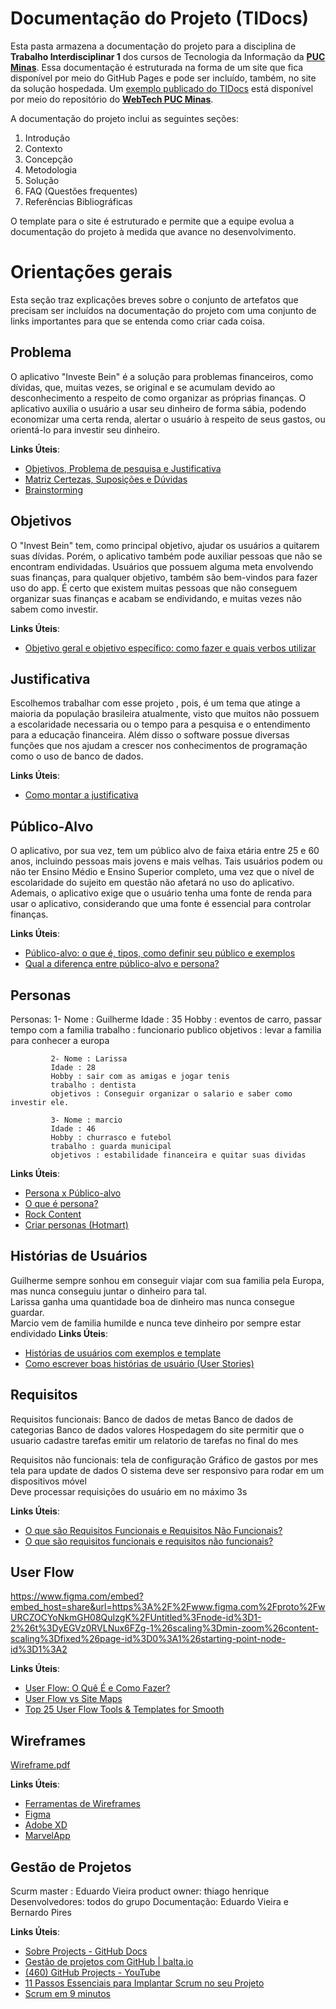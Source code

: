# Documentação do Projeto (TIDocs)

Esta pasta armazena a documentação do projeto para a disciplina de **Trabalho Interdisciplinar 1** dos cursos de Tecnologia da Informação da **[PUC Minas](https://pucminas.br)**. Essa documentação é estruturada na forma de um site que fica disponível por meio do GitHub Pages e pode ser incluído, também, no site da solução hospedada. Um [exemplo publicado do TIDocs](https://webtech-puc-minas.github.io/ti1-template/) está disponível por meio do repositório do **[WebTech PUC Minas](https://github.com/webtech-pucminas)**.

A documentação do projeto inclui as seguintes seções:

1. Introdução
2. Contexto
3. Concepção
4. Metodologia
5. Solução
6. FAQ (Questões frequentes)
7. Referências Bibliográficas

O template para o site é estruturado e permite que a equipe evolua a documentação do projeto à medida que avance no desenvolvimento.

# Orientações gerais

Esta seção traz explicações breves sobre o conjunto de artefatos que precisam ser incluídos na documentação do projeto com uma conjunto de links importantes para que se entenda como criar cada coisa. 

## Problema

O aplicativo "Investe Bein" é a solução para problemas financeiros, como dívidas, que, muitas vezes, se original e se acumulam devido ao desconhecimento a respeito de como organizar as próprias finanças. O aplicativo auxilia o usuário a usar seu dinheiro de forma sábia, podendo economizar uma certa renda, alertar o usuário à respeito de seus gastos, ou orientá-lo para investir seu dinheiro.

**Links Úteis**:

- [Objetivos, Problema de pesquisa e Justificativa](https://medium.com/@versioparole/objetivos-problema-de-pesquisa-e-justificativa-c98c8233b9c3)
- [Matriz Certezas, Suposições e Dúvidas](https://medium.com/educa%C3%A7%C3%A3o-fora-da-caixa/matriz-certezas-suposi%C3%A7%C3%B5es-e-d%C3%BAvidas-fa2263633655)
- [Brainstorming](https://www.euax.com.br/2018/09/brainstorming/)

## Objetivos

O "Invest Bein" tem, como principal objetivo, ajudar os usuários a quitarem suas dívidas. Porém, o aplicativo também pode auxiliar pessoas que não se encontram endividadas. Usuários que possuem alguma meta envolvendo suas finanças, para qualquer objetivo, também são bem-vindos para fazer uso do app. É certo que existem muitas pessoas que não conseguem organizar suas finanças e acabam se endividando, e muitas vezes não sabem como investir.

**Links Úteis**:

- [Objetivo geral e objetivo específico: como fazer e quais verbos utilizar](https://blog.mettzer.com/diferenca-entre-objetivo-geral-e-objetivo-especifico/)

## Justificativa

Escolhemos trabalhar com esse projeto , pois, é um tema que atinge a maioria da população brasileira atualmente, visto que muitos não possuem a escolaridade necessaria ou o tempo para a pesquisa e o entendimento para a educação financeira. Além disso o software possue diversas funções que nos ajudam a crescer nos conhecimentos de programação como o uso de banco de dados.

**Links Úteis**:

- [Como montar a justificativa](https://guiadamonografia.com.br/como-montar-justificativa-do-tcc/)

## Público-Alvo

O aplicativo, por sua vez, tem um público alvo de faixa etária entre 25 e 60 anos, incluindo pessoas mais jovens e mais velhas. Tais usuários podem ou não ter Ensino Médio e Ensino Superior completo, uma vez que o nível de escolaridade do sujeito em questão não afetará no uso do aplicativo. Ademais, o aplicativo exige que o usuário tenha uma fonte de renda para usar o aplicativo, considerando que uma fonte é essencial para controlar finanças.

**Links Úteis**:

- [Público-alvo: o que é, tipos, como definir seu público e exemplos](https://klickpages.com.br/blog/publico-alvo-o-que-e/)
- [Qual a diferença entre público-alvo e persona?](https://rockcontent.com/blog/diferenca-publico-alvo-e-persona/)

## Personas

Personas: 1- Nome : Guilherme
             Idade : 35
             Hobby : eventos de carro, passar tempo com a familia
             trabalho : funcionario publico
             objetivos : levar a familia para conhecer a europa

             2- Nome : Larissa 
             Idade : 28
             Hobby : sair com as amigas e jogar tenis
             trabalho : dentista
             objetivos : Conseguir organizar o salario e saber como investir ele.

             3- Nome : marcio
             Idade : 46
             Hobby : churrasco e futebol
             trabalho : guarda municipal
             objetivos : estabilidade financeira e quitar suas dividas

**Links Úteis**:

- [Persona x Público-alvo](https://flammo.com.br/blog/persona-e-publico-alvo-qual-a-diferenca/)
- [O que é persona?](https://resultadosdigitais.com.br/blog/persona-o-que-e/)
- [Rock Content](https://rockcontent.com/blog/personas/)
- [Criar personas (Hotmart)](https://blog.hotmart.com/pt-br/como-criar-persona-negocio/)

## Histórias de Usuários

Guilherme sempre sonhou em conseguir viajar com sua familia pela Europa, mas nunca conseguiu juntar o dinheiro para tal.<br>
Larissa ganha uma quantidade boa de dinheiro mas nunca consegue guardar.<br>
Marcio vem de familia humilde e nunca teve dinheiro por sempre estar endividado
**Links Úteis**:

- [Histórias de usuários com exemplos e template](https://www.atlassian.com/br/agile/project-management/user-stories)
- [Como escrever boas histórias de usuário (User Stories)](https://medium.com/vertice/como-escrever-boas-users-stories-hist%C3%B3rias-de-usu%C3%A1rios-b29c75043fac)

## Requisitos

Requisitos funcionais: Banco de dados de metas 
                       Banco de dados de categorias
                       Banco de dados valores
                       Hospedagem do site
                       permitir que o usuario cadastre tarefas
                       emitir um relatorio de tarefas no final do mes


Requisitos não funcionais: tela de configuração
                           Gráfico de gastos por mes
                           tela para update de dados 
                           O sistema deve ser responsivo para rodar em um dispositivos móvel            
                           Deve processar requisições do usuário em no máximo 3s       

**Links Úteis**:

- [O que são Requisitos Funcionais e Requisitos Não Funcionais?](https://codificar.com.br/requisitos-funcionais-nao-funcionais/)
- [O que são requisitos funcionais e requisitos não funcionais?](https://analisederequisitos.com.br/requisitos-funcionais-e-requisitos-nao-funcionais-o-que-sao/)

## User Flow

https://www.figma.com/embed?embed_host=share&url=https%3A%2F%2Fwww.figma.com%2Fproto%2FwURCZOCYoNkmGH08QuIzgK%2FUntitled%3Fnode-id%3D1-2%26t%3DyEGVz0RVLNux6FZg-1%26scaling%3Dmin-zoom%26content-scaling%3Dfixed%26page-id%3D0%3A1%26starting-point-node-id%3D1%3A2

**Links Úteis**:

- [User Flow: O Quê É e Como Fazer?](https://medium.com/7bits/fluxo-de-usu%C3%A1rio-user-flow-o-que-%C3%A9-como-fazer-79d965872534)
- [User Flow vs Site Maps](http://designr.com.br/sitemap-e-user-flow-quais-as-diferencas-e-quando-usar-cada-um/)
- [Top 25 User Flow Tools &amp; Templates for Smooth](https://www.mockplus.com/blog/post/user-flow-tools)

## Wireframes

<a href="/sprint1/Wireframe.pdf">Wireframe.pdf</a>

**Links Úteis**:

- [Ferramentas de Wireframes](https://rockcontent.com/blog/wireframes/)
- [Figma](https://www.figma.com/)
- [Adobe XD](https://www.adobe.com/br/products/xd.html#scroll)
- [MarvelApp](https://marvelapp.com/developers/documentation/tutorials/)

## Gestão de Projetos

Scurm master : Eduardo Vieira
product owner: thiago henrique
Desenvolvedores: todos do grupo
Documentação: Eduardo Vieira e Bernardo Pires

**Links Úteis**:

- [Sobre Projects - GitHub Docs](https://docs.github.com/pt/issues/planning-and-tracking-with-projects/learning-about-projects/about-projects)
- [Gestão de projetos com GitHub | balta.io](https://balta.io/blog/gestao-de-projetos-com-github)
- [(460) GitHub Projects - YouTube](https://www.youtube.com/playlist?list=PLiO7XHcmTsldZR93nkTFmmWbCEVF_8F5H)
- [11 Passos Essenciais para Implantar Scrum no seu Projeto](https://mindmaster.com.br/scrum-11-passos/)
- [Scrum em 9 minutos](https://www.youtube.com/watch?v=XfvQWnRgxG0)
